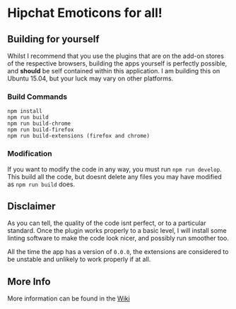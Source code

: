 # Hipchat Emoticons for all! #

## Building for yourself ##
Whilst I recommend that you use the plugins that are on the add-on stores of the respective browsers, building the apps yourself is perfectly possible, and __should__ be self contained within this application. I am building this on Ubuntu 15.04, but your luck may vary on other platforms.
### Build Commands ###
    npm install
    npm run build
    npm run build-chrome
    npm run build-firefox
    npm run build-extensions (firefox and chrome)

### Modification ###
If you want to modify the code in any way, you must run `npm run develop`. This build all the code, but doesnt delete any files you may have modified as `npm run build` does.

## Disclaimer ##
As you can tell, the quality of the code isnt perfect, or to a particular standard. Once the plugin works properly to a basic level, I will install some linting software to make the code look nicer, and possibly run smoother too.

All the time the app has a version of `0.0.0`, the extensions are considered to be unstable and unlikely to work properly if at all.

## More Info ##
More information can be found in the [Wiki](wiki/)
